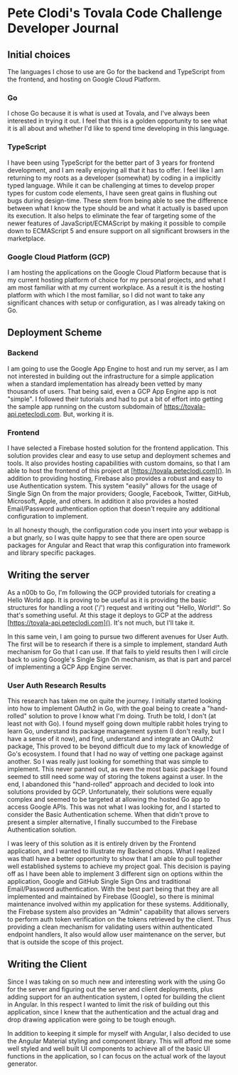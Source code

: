 # Pete Clodi's Tovala Code Challenge Developer Journal
## Initial choices
The languages I chose to use are Go for the backend and TypeScript from the frontend, and hosting on Google Cloud Platform.

### Go
I chose Go because it is what is used at Tovala, and I've always been interested in trying it out. I feel that this is a golden opportunity to see what it is all about and whether I'd like to spend time developing in this language.

### TypeScript
I have been using TypeScript for the better part of 3 years for frontend development, and I am really enjoying all that it has to offer. I feel like I am returning to my roots as a developer (somewhat) by coding in a implicitly typed language. While it can be challenging at times to develop proper types for custom code elements, I have seen great gains in flushing out bugs during design-time. These stem from being able to see the difference between what I know the type should be and what it actually is based upon its execution. It also helps to eliminate the fear of targeting some of the newer features of JavaScript/ECMAScript by making it possible to compile down to ECMAScript 5 and ensure support on all significant browsers in the marketplace.

### Google Cloud Platform (GCP) 
I am hosting the applications on the Google Cloud Platform because that is my current hosting platform of choice for my personal projects, and what I am most familiar with at my current workplace. As a result it is the hosting platform with which I the  most familiar, so I did not want to take any significant chances with setup or configuration, as I was already taking on Go.

## Deployment Scheme

### Backend
I am going to use the Google App Engine to host and run my server, as I am not interested in building out the infrastructure for a simple application when a standard implementation has already been vetted by many thousands of users.
That being said, even a GCP App Engine app is not "simple". I followed their tutorials and had to put a bit of effort into getting the sample app running on the custom subdomain of https://tovala-api.peteclodi.com. But, working it is.

### Frontend
I have selected a Firebase hosted solution for the frontend application. This solution provides clear and easy to use setup and deployment schemes and tools. It also provides hosting capabilities with custom domains, so that I am able to host the frontend of this project at [https://tovala.peteclodi.com](). In addition to providing hosting, Firebase also provides a robust and easy to use Authentication system. This system "easily" allows for the usage of Single Sign On from the major providers; Google, Facebook, Twitter, GitHub, Microsoft, Apple, and others. In addition it also provides a hosted Email/Password authentication option that doesn't require any additional configuration to implement.

In all honesty though, the configuration code you insert into your webapp is a but gnarly, so I was quite happy to see that there are open source packages for Angular and React that wrap this configuration into framework and library specific packages.

## Writing the server
As a n00b to Go, I'm following the GCP provided tutorials for creating a Hello World app. It is proving to be useful as it is providing the basic structures for handling a root ('/') request and writing out "Hello, World!". So that's something useful.
At this stage it deploys to GCP at the address [https://tovala-api.peteclodi.com](). It's not much, but I'll take it.

In this same vein, I am going to pursue two different avenues for User Auth. The first will be to research if there is a simple to implement, standard Auth mechanism for Go that I can use. If that fails to yield results then I will circle back to using Google's Single Sign On mechanism, as that is part and parcel of implementing a GCP App Engine server.

### User Auth Research Results
This research has taken me on quite the journey. I initially started looking into how to implement OAuth2 in Go, with the goal being to create a "hand-rolled" solution to prove I know what I'm doing. Truth be told, I don't (at least not with Go). I found myself going down multiple rabbit holes trying to learn Go, understand its package management system (I don't really, but I have a sense of it now), and find, understand and integrate an OAuth2 package, This proved to be beyond difficult due to my lack of knowledge of Go's ecosystem. I found that I had no way of vetting one package against another. So I was really just looking for something that was simple to implement. This never panned out, as even the most basic package I found seemed to still need some way of storing the tokens against a user. In the end, I abandoned this "hand-rolled" approach and decided to look into solutions provided by GCP. Unfortunately, their solutions were equally complex and seemed to be targeted at allowing the hosted Go app to access Google APIs. This was not what I was looking for, and I started to consider the Basic Authentication scheme. When that didn't prove to present a simpler alternative, I finally succumbed to the Firebase Authentication solution.

I was leery of this solution as it is entirely driven by the Frontend application, and I wanted to illustrate my Backend chops. What I realized was thatI have a better opportunity to show that I am able to pull together well established systems to achieve my project goal. This decision is paying off as I have been able to implement 3 different sign on options within the application, Google and GitHub Single Sign Ons and traditional Email/Password authentication. With the best part being that they are all implemented and maintained by Firebase (Google), so there is minimal maintenance involved within my application for these systems. Additionally, the Firebase system also provides an "Admin" capability that allows servers to perform auth token verification on the tokens retrieved by the client. Thus providing a clean mechanism for validating users within authenticated endpoint handlers, It also would allow user maintenance on the server, but that is outside the scope of this project.

## Writing the Client
Since I was taking on so much new and interesting work with the using Go for the server and figuring out the server and client deployments, plus adding support for an authentication system, I opted for building the client in Angular. In this respect I wanted to limit the risk of building out this application, since I knew that the authentication and the actual drag and drop drawing application were going to be tough enough.

In addition to keeping it simple for myself with Angular, I also decided to use the Angular Material styling and component library. This will afford me some well styled and well built UI components to achieve all of the basic UI functions in the application, so I can focus on the actual work of the layout generator.
